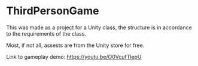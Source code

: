 # ThirdPersonGame

This was made as a project for a Unity class, the structure is in accordance to the requirements of the class.

Most, if not all, assests are from the Unity store for free.


Link to gameplay demo: https://youtu.be/O0VcufTlepU
